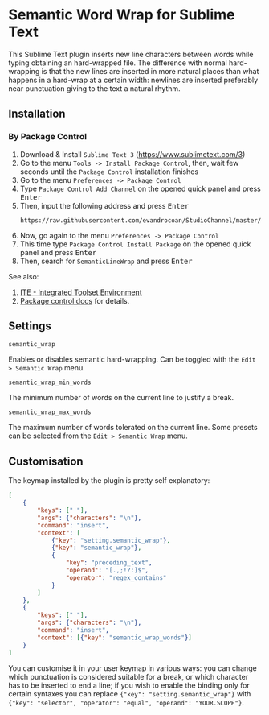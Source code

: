 Semantic Word Wrap for Sublime Text
===================================

This Sublime Text plugin inserts new line characters
between words while typing obtaining an hard-wrapped file.
The difference with normal hard-wrapping is
that the new lines are inserted in more natural places than
what happens in a hard-wrap at a certain width:
newlines are inserted preferably near punctuation
giving to the text a natural rhythm.


## Installation

### By Package Control

1. Download & Install `Sublime Text 3` (https://www.sublimetext.com/3)
1. Go to the menu `Tools -> Install Package Control`, then,
   wait few seconds until the `Package Control` installation finishes
1. Go to the menu `Preferences -> Package Control`
1. Type `Package Control Add Channel` on the opened quick panel and press <kbd>Enter</kbd>
1. Then, input the following address and press <kbd>Enter</kbd>
   ```
   https://raw.githubusercontent.com/evandrocoan/StudioChannel/master/channel.json
   ```
1. Now, go again to the menu `Preferences -> Package Control`
1. This time type `Package Control Install Package` on the opened quick panel and press <kbd>Enter</kbd>
1. Then, search for `SemanticLineWrap` and press <kbd>Enter</kbd>

See also:
1. [ITE - Integrated Toolset Environment](https://github.com/evandrocoan/ITE)
1. [Package control docs](https://packagecontrol.io/docs/usage) for details.


## Settings

`semantic_wrap`

Enables or disables semantic hard-wrapping.
Can be toggled with the `Edit > Semantic Wrap` menu.

`semantic_wrap_min_words`

The minimum number of words on the current line to justify
a break.

`semantic_wrap_max_words`

The maximum number of words tolerated on the current line.
Some presets can be selected from the `Edit > Semantic Wrap`
menu.

## Customisation

The keymap installed by the plugin is pretty self explanatory:

```json
[
    {
        "keys": [" "],
        "args": {"characters": "\n"},
        "command": "insert",
        "context": [
            {"key": "setting.semantic_wrap"},
            {"key": "semantic_wrap"},
            {
                "key": "preceding_text",
                "operand": "[.,;!?:]$",
                "operator": "regex_contains"
            }
        ]
    },
    {
        "keys": [" "],
        "args": {"characters": "\n"},
        "command": "insert",
        "context": [{"key": "semantic_wrap_words"}]
    }
]
```

You can customise it in your user keymap in various ways:
you can change which punctuation is considered suitable for a break,
or which character has to be inserted to end a line;
if you wish to enable the binding only for certain syntaxes
you can replace `{"key": "setting.semantic_wrap"}` with
`{"key": "selector", "operator": "equal", "operand": "YOUR.SCOPE"}`.

